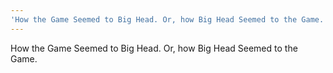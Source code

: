 ```yaml
---
'How the Game Seemed to Big Head. Or, how Big Head Seemed to the Game.'
---
```


How the Game Seemed to Big Head. Or, how Big Head Seemed to the Game.